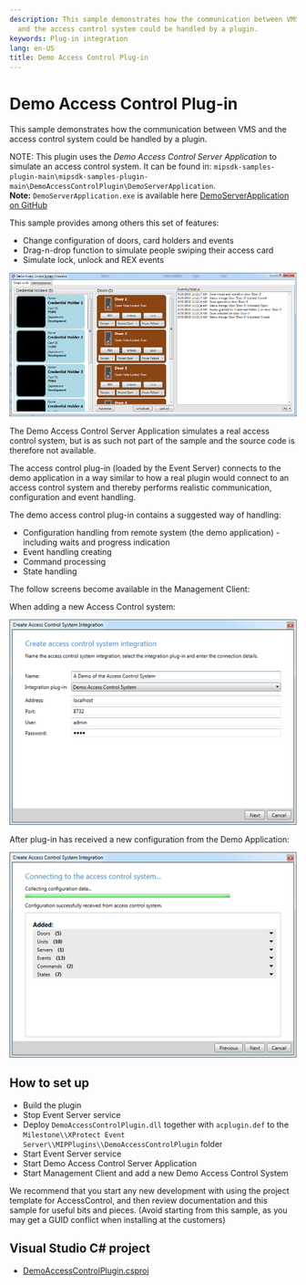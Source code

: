 ```yaml
---
description: This sample demonstrates how the communication between VMS
  and the access control system could be handled by a plugin.
keywords: Plug-in integration
lang: en-US
title: Demo Access Control Plug-in
---
```


# Demo Access Control Plug-in

This sample demonstrates how the communication between VMS and the
access control system could be handled by a plugin.

NOTE: This plugin uses the *Demo Access Control Server Application* to
simulate an access control system. It can be found in:
`mipsdk-samples-plugin-main\mipsdk-samples-plugin-main\DemoAccessControlPlugin\DemoServerApplication`.  
**Note:** `DemoServerApplication.exe` is available here [DemoServerApplication on GitHub](https://github.com/milestonesys/mipsdk-samples-plugin/tree/main/DemoAccessControlPlugin/DemoServerApplication)

This sample provides among others this set of features:

- Change configuration of doors, card holders and events
- Drag-n-drop function to simulate people swiping their access card
- Simulate lock, unlock and REX events

![Demo App](ac_demoapp.png)

The Demo Access Control Server Application simulates a real access
control system, but is as such not part of the sample and the source
code is therefore not available.

The access control plug-in (loaded by the Event Server) connects to the
demo application in a way similar to how a real plugin would connect to
an access control system and thereby performs realistic communication,
configuration and event handling.

The demo access control plug-in contains a suggested way of handling:

- Configuration handling from remote system (the demo application) -
  including waits and progress indication
- Event handling creating
- Command processing
- State handling

The follow screens become available in the Management Client:

When adding a new Access Control system:

![Demo App](ac_demonew.png)

After plug-in has received a new configuration from the Demo
Application:

![Demo App](ac_demoadded.png)

## How to set up

- Build the plugin
- Stop Event Server service
- Deploy `DemoAccessControlPlugin.dll` together with `acplugin.def` to the
  `Milestone\\XProtect Event Server\\MIPPlugins\\DemoAccessControlPlugin` folder
- Start Event Server service
- Start Demo Access Control Server Application
- Start Management Client and add a new Demo Access Control System

We recommend that you start any new development with using the project
template for AccessControl, and then review documentation and this
sample for useful bits and pieces. (Avoid starting from this sample, as
you may get a GUID conflict when installing at the customers)

## Visual Studio C\# project

- [DemoAccessControlPlugin.csproj](javascript:clone('https://github.com/milestonesys/mipsdk-samples-plugin','src/PluginSamples.sln');)
